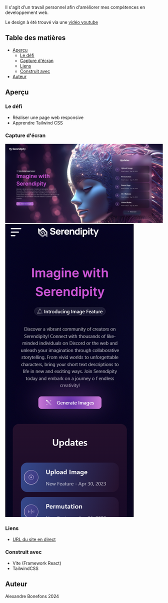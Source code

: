 Il s'agit d'un travail personnel afin d'améliorer mes compétences en developpement web.

Le design à été trouvé via une [vidéo youtube](https://www.youtube.com/watch?v=N-rxpuE8lto&t=1166s)

## Table des matières

- [Aperçu](#aperçu)
  - [Le défi](#le-défi)
  - [Capture d'écran](#capture-décran)
  - [Liens](#liens)
  - [Construit avec](#construit-avec)
- [Auteur](#auteur)

## Aperçu

### Le défi

- Réaliser une page web responsive
- Apprendre Tailwind CSS

### Capture d'écran

![Desktop](/public/desktop.png)
![Mobile](/public/mobile.png)

### Liens

- [URL du site en direct](https://serendipity-b-alexandre.netlify.app)


### Construit avec

- Vite (Framework React)
- TailwindCSS

## Auteur

Alexandre Bonefons 2024